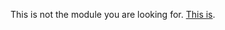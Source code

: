 This is not the module you are looking for. [This is](https://github.com/holli-holzer/perl6-Units).

